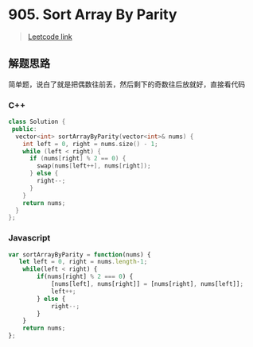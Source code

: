 # 905. Sort Array By Parity

> [Leetcode link](https://leetcode.com/problems/sort-array-by-parity/)



## 解题思路

简单题，说白了就是把偶数往前丢，然后剩下的奇数往后放就好，直接看代码



### C++

```cpp
class Solution {
 public:
  vector<int> sortArrayByParity(vector<int>& nums) {
    int left = 0, right = nums.size() - 1;
    while (left < right) {
      if (nums[right] % 2 == 0) {
        swap(nums[left++], nums[right]);
      } else {
        right--;
      }
    }
    return nums;
  }
};
```



### Javascript

```js
var sortArrayByParity = function(nums) {
   let left = 0, right = nums.length-1;
    while(left < right) {
        if(nums[right] % 2 === 0) {
            [nums[left], nums[right]] = [nums[right], nums[left]];
            left++;
        } else {
            right--;
        }
    }
    return nums;
};
```

